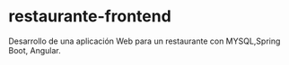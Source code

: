 # restaurante-frontend
Desarrollo de una aplicación Web para un restaurante con MYSQL,Spring Boot, Angular.
